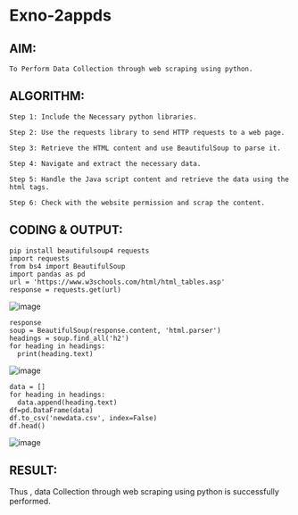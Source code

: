 # Exno-2appds
## AIM:
    
    To Perform Data Collection through web scraping using python.

## ALGORITHM:
	Step 1: Include the Necessary python libraries.
 
	Step 2: Use the requests library to send HTTP requests to a web page.
 
	Step 3: Retrieve the HTML content and use BeautifulSoup to parse it.
 
	Step 4: Navigate and extract the necessary data.
 
	Step 5: Handle the Java script content and retrieve the data using the html tags.
 
	Step 6: Check with the website permission and scrap the content.

## CODING & OUTPUT:
```
pip install beautifulsoup4 requests
import requests
from bs4 import BeautifulSoup
import pandas as pd
url = 'https://www.w3schools.com/html/html_tables.asp'
response = requests.get(url)
```
![image](https://github.com/user-attachments/assets/79ef5ad9-7665-40df-a163-dfa12e5051f0)
```
response
soup = BeautifulSoup(response.content, 'html.parser')
headings = soup.find_all('h2')
for heading in headings:
  print(heading.text)
```
![image](https://github.com/user-attachments/assets/13d869a3-b929-4830-9dfb-1a78cb6bf7c4)
```
data = []
for heading in headings:
  data.append(heading.text)
df=pd.DataFrame(data)
df.to_csv('newdata.csv', index=False)
df.head()
```
![image](https://github.com/user-attachments/assets/291a6028-eba2-48c5-823c-746b235f2e62)

## RESULT:
 Thus , data Collection through web scraping using python is successfully performed.
